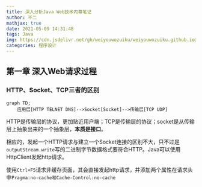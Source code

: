 ```yaml
---
title: 深入分析Java Web技术内幕笔记
author: 不二
mathjax: true
date: 2021-05-09 14:31:48
tags: Java
img: https://cdn.jsdelivr.net/gh/weiyouwozuiku/weiyouwozuiku.github.io@src/source/_posts/PageImg/web.png
categories: 程序设计
---
```


## 第一章 深入Web请求过程



### HTTP、Socket、TCP三者的区别

```mermaid
graph TD;
	应用层[HTTP TELNET DNS]-->Socket[Socket]-->传输层[TCP UDP]
```

HTTP是传输层的协议，更加贴近用户端；TCP是传输层的协议；socket是从传输层上抽象出来的一个抽象层，**本质是接口**。

相应的，发起一个HTTP请求与建立一个Socket连接的区别不大，只不过是`outputStream.write`写的二进制字节数据格式要符合HTTP。Java可以使用HttpClient发起http请求。

使用`Ctrl+F5`请求非缓存页面，其会直接发起http请求，并添加两个属性在请求头中`Pragma:no-cache和Cache-Control:no-cache`

